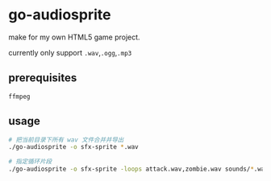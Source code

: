 # go-audiosprite

make for my own HTML5 game project. 

currently only support `.wav`,`.ogg`,`.mp3`

## prerequisites

`ffmpeg`



## usage

```bash
# 把当前目录下所有 wav 文件合并并导出
./go-audiosprite -o sfx-sprite *.wav

# 指定循环片段
./go-audiosprite -o sfx-sprite -loops attack.wav,zombie.wav sounds/*.wav
```